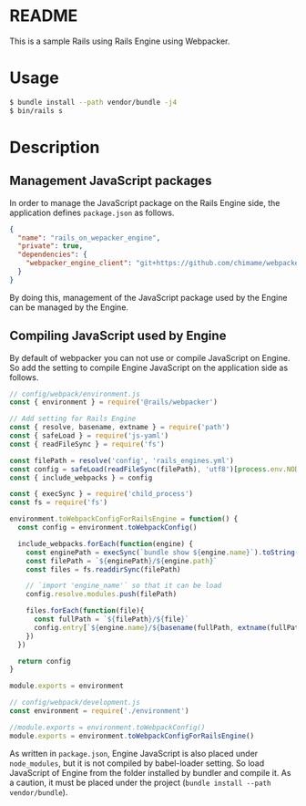 # README
This is a sample Rails using Rails Engine using Webpacker.

# Usage

```bash
$ bundle install --path vendor/bundle -j4
$ bin/rails s
```

# Description

## Management JavaScript packages

In order to manage the JavaScript package on the Rails Engine side, the application defines `package.json` as follows.

```json
{
  "name": "rails_on_wepacker_engine",
  "private": true,
  "dependencies": {
    "webpacker_engine_client": "git+https://github.com/chimame/webpacker_engine#master"
  }
}
```

By doing this, management of the JavaScript package used by the Engine can be managed by the Engine.

## Compiling JavaScript used by Engine

By default of webpacker you can not use or compile JavaScript on Engine. So add the setting to compile Engine JavaScript on the application side as follows.

```javascript
// config/webpack/environment.js
const { environment } = require('@rails/webpacker')

// Add setting for Rails Engine
const { resolve, basename, extname } = require('path')
const { safeLoad } = require('js-yaml')
const { readFileSync } = require('fs')

const filePath = resolve('config', 'rails_engines.yml')
const config = safeLoad(readFileSync(filePath), 'utf8')[process.env.NODE_ENV]
const { include_webpacks } = config

const { execSync } = require('child_process')
const fs = require('fs')

environment.toWebpackConfigForRailsEngine = function() {
  const config = environment.toWebpackConfig()

  include_webpacks.forEach(function(engine) {
    const enginePath = execSync(`bundle show ${engine.name}`).toString().split(/\r?\n/g)[0]
    const filePath = `${enginePath}/${engine.path}`
    const files = fs.readdirSync(filePath)

    // `import 'engine_name'` so that it can be load
    config.resolve.modules.push(filePath)

    files.forEach(function(file){
      const fullPath = `${filePath}/${file}`
      config.entry[`${engine.name}/${basename(fullPath, extname(fullPath))}`] = fullPath
    })
  })

  return config
}

module.exports = environment
```

```javascript
// config/webpack/development.js
const environment = require('./environment')

//module.exports = environment.toWebpackConfig()
module.exports = environment.toWebpackConfigForRailsEngine()
```

As written in `package.json`, Engine JavaScript is also placed under `node_modules`, but it is not compiled by babel-loader setting.
So load JavaScript of Engine from the folder installed by bundler and compile it.
As a caution, it must be placed under the project (`bundle install --path vendor/bundle`).

